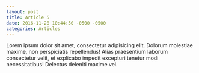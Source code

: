 ```yaml
---
layout: post
title: Article 5
date: 2016-11-28 10:44:50 -0500 -0500
categories: Articles
---
```

Lorem ipsum dolor sit amet, consectetur adipisicing elit. Dolorum molestiae maxime, non perspiciatis repellendus! Alias praesentium laborum consectetur velit, et explicabo impedit excepturi tenetur modi necessitatibus! Delectus deleniti maxime vel.

